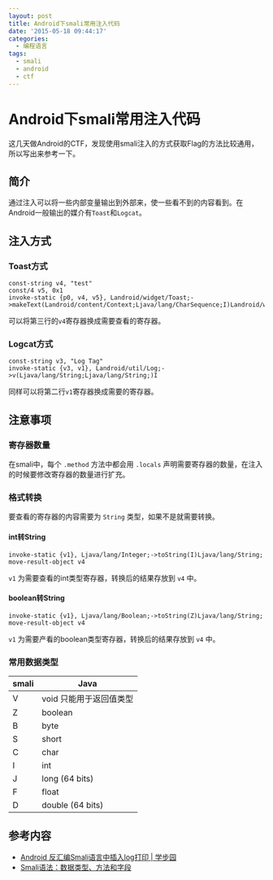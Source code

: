 ```yaml
---
layout: post
title: Android下smali常用注入代码
date: '2015-05-18 09:44:17'
categories:
  - 编程语言
tags:
  - smali
  - android
  - ctf
---
```


# Android下smali常用注入代码

这几天做Android的CTF，发现使用smali注入的方式获取Flag的方法比较通用，所以写出来参考一下。

## 简介

通过注入可以将一些内部变量输出到外部来，使一些看不到的内容看到。在Android一般输出的媒介有`Toast`和`Logcat`。

## 注入方式

### Toast方式

```smali
const-string v4, "test"
const/4 v5, 0x1
invoke-static {p0, v4, v5}, Landroid/widget/Toast;->makeText(Landroid/content/Context;Ljava/lang/CharSequence;I)Landroid/widget/Toast;
```

可以将第三行的`v4`寄存器换成需要查看的寄存器。

### Logcat方式

```smali
const-string v3, "Log Tag"
invoke-static {v3, v1}, Landroid/util/Log;->v(Ljava/lang/String;Ljava/lang/String;)I
```

同样可以将第二行`v1`寄存器换成需要的寄存器。

## 注意事项

### 寄存器数量

在smali中，每个 `.method` 方法中都会用 `.locals` 声明需要寄存器的数量，在注入的时候要修改寄存器的数量进行扩充。

### 格式转换

要查看的寄存器的内容需要为 `String` 类型，如果不是就需要转换。

#### int转String

```smali
invoke-static {v1}, Ljava/lang/Integer;->toString(I)Ljava/lang/String;
move-result-object v4
```

`v1` 为需要查看的int类型寄存器，转换后的结果存放到 `v4` 中。

#### boolean转String

```smali
invoke-static {v1}, Ljava/lang/Boolean;->toString(Z)Ljava/lang/String;
move-result-object v4
```

`v1` 为需要产看的boolean类型寄存器，转换后的结果存放到 `v4` 中。

### 常用数据类型

| smali | Java                   |
| ----- | ---------------------- |
| V     | void 只能用于返回值类型|
| Z     | boolean                |
| B     | byte                   |
| S     | short                  |
| C     | char                   |
| I     | int                    |
| J     | long (64 bits)         |
| F     | float                  |
| D     | double (64 bits)       |

## 参考内容

+ [Android 反汇编Smali语言中插入log打印 | 学步园](http://www.xuebuyuan.com/2174077.html)
+ [Smali语法：数据类型、方法和字段](http://liuzhichao.com/p/912.html)
